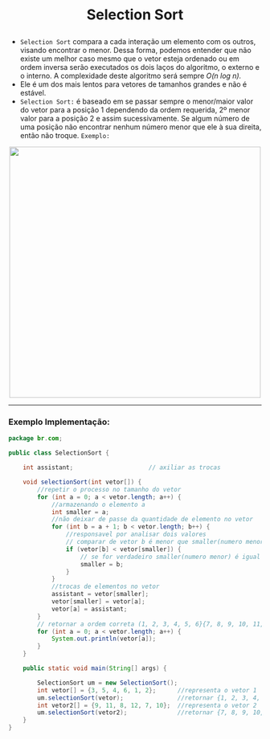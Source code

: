 #  <p align="center"> Selection Sort </p>
* `Selection Sort` compara a cada interação um elemento com os outros, visando encontrar o menor. Dessa forma, podemos entender 
que não existe um melhor caso mesmo que o vetor esteja ordenado ou em ordem inversa serão executados os dois laços do algoritmo, 
o externo e o interno. A complexidade deste algoritmo será sempre <i> O(n log n).</i>
* Ele é um dos mais lentos para vetores de tamanhos grandes e não é estável.
* `Selection Sort:` é baseado em se passar sempre o menor/maior valor do vetor para a posição 1 dependendo da ordem requerida,
2º menor valor para a posição 2 e assim sucessivamente. Se algum número de uma posição não encontrar nenhum número menor que 
ele à sua direita, então não troque. `Exemplo:`

<p align="center">
<img src="https://i2.wp.com/algorithms.tutorialhorizon.com/files/2019/01/Selection-Sort-Gif.gif?ssl=1" width ="500">
</p>

---

### Exemplo Implementação: 

```Java
package br.com;

public class SelectionSort {

    int assistant;                     // axiliar as trocas

    void selectionSort(int vetor[]) {
        //repetir o processo no tamanho do vetor
        for (int a = 0; a < vetor.length; a++) {
            //armazenando o elemento a
            int smaller = a;
            //não deixar de passe da quantidade de elemento no vetor
            for (int b = a + 1; b < vetor.length; b++) {
                //responsavel por analisar dois valores
                // comparar de vetor b é menor que smaller(numero menor)           
                if (vetor[b] < vetor[smaller]) {
                    // se for verdadeiro smaller(numero menor) é igual a "b"
                    smaller = b;
                }
            }
            //trocas de elementos no vetor
            assistant = vetor[smaller];
            vetor[smaller] = vetor[a];
            vetor[a] = assistant;
        }
        // retornar a ordem correta (1, 2, 3, 4, 5, 6}{7, 8, 9, 10, 11, 12}
        for (int a = 0; a < vetor.length; a++) {
            System.out.println(vetor[a]);
        }
    }

    public static void main(String[] args) {

        SelectionSort um = new SelectionSort();
        int vetor[] = {3, 5, 4, 6, 1, 2};      //representa o vetor 1 
        um.selectionSort(vetor);               //retornar {1, 2, 3, 4, 5, 6}
        int vetor2[] = {9, 11, 8, 12, 7, 10};  //representa o vetor 2
        um.selectionSort(vetor2);              //retornar {7, 8, 9, 10, 11, 12}
    }
}
```
